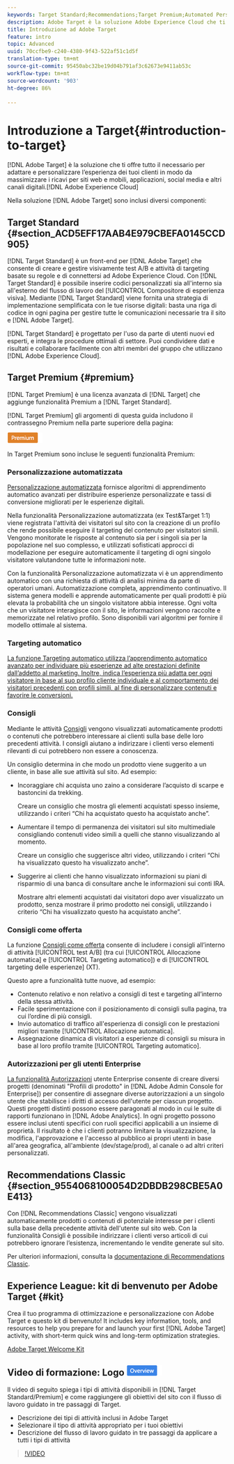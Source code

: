 ```yaml
---
keywords: Target Standard;Recommendations;Target Premium;Automated Personalization;auto-target;auto target;permissions;what is adobe target;
description: Adobe Target è la soluzione Adobe Experience Cloud che ti offre tutto il necessario per adattare e personalizzare l’esperienza dei tuoi clienti in modo da massimizzare i ricavi per siti web e mobili, applicazioni, social media e altri canali digitali.
title: Introduzione ad Adobe Target
feature: intro
topic: Advanced
uuid: 70ccfbe9-c240-4380-9f43-522af51c1d5f
translation-type: tm+mt
source-git-commit: 95450abc32be19d04b791af3c62673e9411ab53c
workflow-type: tm+mt
source-wordcount: '903'
ht-degree: 86%

---
```



# Introduzione a Target{#introduction-to-target}

[!DNL Adobe Target] è la soluzione che ti offre tutto il necessario per adattare e personalizzare l’esperienza dei tuoi clienti in modo da massimizzare i ricavi per siti web e mobili, applicazioni, social media e altri canali digitali.[!DNL Adobe Experience Cloud]

Nella soluzione [!DNL Adobe Target] sono inclusi diversi componenti:

## Target Standard {#section_ACD5EFF17AAB4E979CBEFA0145CCD905}

[!DNL Target Standard] è un front-end per [!DNL Adobe Target] che consente di creare e gestire visivamente test A/B e attività di targeting basate su regole e di connettersi ad Adobe Experience Cloud. Con [!DNL Target Standard] è possibile inserire codici personalizzati sia all&#39;interno sia all&#39;esterno del flusso di lavoro del [!UICONTROL Compositore di esperienza visiva]. Mediante [!DNL Target Standard] viene fornita una strategia di implementazione semplificata con le tue risorse digitali: basta una riga di codice in ogni pagina per gestire tutte le comunicazioni necessarie tra il sito e [!DNL Adobe Target].

[!DNL Target Standard] è progettato per l&#39;uso da parte di utenti nuovi ed esperti, e integra le procedure ottimali di settore. Puoi condividere dati e risultati e collaborare facilmente con altri membri del gruppo che utilizzano [!DNL Adobe Experience Cloud].

## Target Premium {#premium}

[!DNL Target Premium] è una licenza avanzata di [!DNL Target] che aggiunge funzionalità Premium a [!DNL Target Standard].

[!DNL Target Premium] gli argomenti di questa guida includono il contrassegno Premium nella parte superiore della pagina:

![Badge Premium](/help/assets/premium.png)

In Target Premium sono incluse le seguenti funzionalità Premium:

### Personalizzazione automatizzata

[Personalizzazione automatizzata](/help/c-activities/t-automated-personalization/automated-personalization.md#task_8AAF837796D74CF893CA2F88BA1491C9) fornisce algoritmi di apprendimento automatico avanzati per distribuire esperienze personalizzate e tassi di conversione migliorati per le esperienze digitali.

Nella funzionalità Personalizzazione automatizzata (ex Test&amp;Target 1:1) viene registrata l&#39;attività dei visitatori sul sito con la creazione di un profilo che rende possibile eseguire il targeting del contenuto per visitatori simili. Vengono monitorate le risposte al contenuto sia per i singoli sia per la popolazione nel suo complesso, e utilizzati sofisticati approcci di modellazione per eseguire automaticamente il targeting di ogni singolo visitatore valutandone tutte le informazioni note.

Con la funzionalità Personalizzazione automatizzata vi è un apprendimento automatico con una richiesta di attività di analisi minima da parte di operatori umani. Automatizzazione completa, apprendimento continuativo. Il sistema genera modelli e apprende automaticamente per quali prodotti è più elevata la probabilità che un singolo visitatore abbia interesse. Ogni volta che un visitatore interagisce con il sito, le informazioni vengono raccolte e memorizzate nel relativo profilo. Sono disponibili vari algoritmi per fornire il modello ottimale al sistema.

### Targeting automatico

[La funzione Targeting automatico utilizza l’apprendimento automatico avanzato per individuare più esperienze ad alte prestazioni definite dall’addetto al marketing. Inoltre, indica l’esperienza più adatta per ogni visitatore in base al suo profilo cliente individuale e al comportamento dei visitatori precedenti con profili simili, al fine di personalizzare contenuti e favorire le conversioni.](/help/c-activities/auto-target/auto-target-to-optimize.md)

### Consigli

Mediante le attività [Consigli](/help/c-recommendations/recommendations.md#concept_7556C8A4543942F2A77B13A29339C0C0) vengono visualizzati automaticamente prodotti o contenuti che potrebbero interessare ai clienti sulla base delle loro precedenti attività. I consigli aiutano a indirizzare i clienti verso elementi rilevanti di cui potrebbero non essere a conoscenza.

Un consiglio determina in che modo un prodotto viene suggerito a un cliente, in base alle sue attività sul sito. Ad esempio:

* Incoraggiare chi acquista uno zaino a considerare l’acquisto di scarpe e bastoncini da trekking.

   Creare un consiglio che mostra gli elementi acquistati spesso insieme, utilizzando i criteri “Chi ha acquistato questo ha acquistato anche”.

* Aumentare il tempo di permanenza dei visitatori sul sito multimediale consigliando contenuti video simili a quelli che stanno visualizzando al momento.

   Creare un consiglio che suggerisce altri video, utilizzando i criteri “Chi ha visualizzato questo ha visualizzato anche”.

* Suggerire ai clienti che hanno visualizzato informazioni su piani di risparmio di una banca di consultare anche le informazioni sui conti IRA.

   Mostrare altri elementi acquistati dai visitatori dopo aver visualizzato un prodotto, senza mostrare il primo prodotto nei consigli, utilizzando i criterio “Chi ha visualizzato questo ha acquistato anche”.

### Consigli come offerta

La funzione [Consigli come offerta](/help/c-recommendations/recommendations-as-an-offer.md) consente di includere i consigli all’interno di attività [!UICONTROL test A/B] (tra cui [!UICONTROL Allocazione automatica] e [!UICONTROL Targeting automatico]) e di [!UICONTROL targeting delle esperienze] (XT).

Questo apre a funzionalità tutte nuove, ad esempio:

* Contenuto relativo e non relativo a consigli di test e targeting all’interno della stessa attività.
* Facile sperimentazione con il posizionamento di consigli sulla pagina, tra cui l’ordine di più consigli.
* Invio automatico di traffico all&#39;esperienza di consigli con le prestazioni migliori tramite [!UICONTROL Allocazione automatica].
* Assegnazione dinamica di visitatori a esperienze di consigli su misura in base al loro profilo tramite [!UICONTROL Targeting automatico].

### Autorizzazioni per gli utenti Enterprise

[La funzionalità Autorizzazioni](/help/administrating-target/c-user-management/property-channel/property-channel.md#concept_E396B16FA2024ADBA27BC056138F9838) utente Enterprise consente di creare diversi progetti (denominati &quot;Profili di prodotto&quot; in [!DNL Adobe Admin Console for Enterprise]) per consentire di assegnare diverse autorizzazioni a un singolo utente che stabilisce i diritti di accesso dell&#39;utente per ciascun progetto. Questi progetti distinti possono essere paragonati al modo in cui le suite di rapporti funzionano in [!DNL Adobe Analytics]. In ogni progetto possono essere inclusi utenti specifici con ruoli specifici applicabili a un insieme di proprietà. Il risultato è che i clienti potranno limitare la visualizzazione, la modifica, l&#39;approvazione e l&#39;accesso al pubblico ai propri utenti in base all&#39;area geografica, all&#39;ambiente (dev/stage/prod), al canale o ad altri criteri personalizzati.

## Recommendations Classic {#section_9554068100054D2DBDB298CBE5A0E413}

Con [!DNL Recommendations Classic] vengono visualizzati automaticamente prodotti o contenuti di potenziale interesse per i clienti sulla base della precedente attività dell&#39;utente sul sito web. Con la funzionalità Consigli è possibile indirizzare i clienti verso articoli di cui potrebbero ignorare l’esistenza, incrementando le vendite generate sul sito.

Per ulteriori informazioni, consulta la [documentazione di Recommendations Classic](/help/assets/adobe-recommendations-classic.pdf).

## Experience League: kit di benvenuto per Adobe Target {#kit}

Crea il tuo programma di ottimizzazione e personalizzazione con Adobe Target e questo kit di benvenuto! It includes key information, tools, and resources to help you prepare for and launch your first [!DNL Adobe Target] activity, with short-term quick wins and long-term optimization strategies.

[Adobe Target Welcome Kit](https://expleague.azureedge.net/pdf/Adobe-Target-Welcome-Kit.pdf)

## Video di formazione: Logo ![Panoramica sui tipi di attività (9:03)](/help/assets/overview.png)

Il video di seguito spiega i tipi di attività disponibili in [!DNL Target Standard/Premium] e come raggiungere gli obiettivi del sito con il flusso di lavoro guidato in tre passaggi di Target.

* Descrizione dei tipi di attività inclusi in Adobe Target
* Selezionare il tipo di attività appropriato per i tuoi obiettivi
* Descrizione del flusso di lavoro guidato in tre passaggi da applicare a tutti i tipi di attività

>[!VIDEO](https://video.tv.adobe.com/v/17386)
